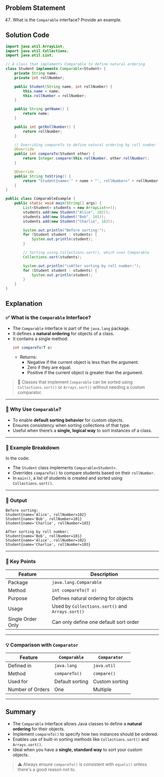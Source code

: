 ## Problem Statement  
47. What is the `Comparable` interface? Provide an example.

## Solution Code  
```java
import java.util.ArrayList;
import java.util.Collections;
import java.util.List;

// A class that implements Comparable to define natural ordering
class Student implements Comparable<Student> {
    private String name;
    private int rollNumber;

    public Student(String name, int rollNumber) {
        this.name = name;
        this.rollNumber = rollNumber;
    }

    public String getName() {
        return name;
    }

    public int getRollNumber() {
        return rollNumber;
    }

    // Overriding compareTo to define natural ordering by roll number
    @Override
    public int compareTo(Student other) {
        return Integer.compare(this.rollNumber, other.rollNumber);
    }

    @Override
    public String toString() {
        return "Student{name='" + name + "', rollNumber=" + rollNumber + "}";
    }
}

public class ComparableExample {
    public static void main(String[] args) {
        List<Student> students = new ArrayList<>();
        students.add(new Student("Alice", 102));
        students.add(new Student("Bob", 101));
        students.add(new Student("Charlie", 103));

        System.out.println("Before sorting:");
        for (Student student : students) {
            System.out.println(student);
        }

        // Sorting using Collections.sort(), which uses Comparable
        Collections.sort(students);

        System.out.println("\nAfter sorting by roll number:");
        for (Student student : students) {
            System.out.println(student);
        }
    }
}
```

## Explanation  

### ✅ What is the `Comparable` Interface?
- The `Comparable` interface is part of the `java.lang` package.
- It defines a **natural ordering** for objects of a class.
- It contains a single method:  
  ```java
  int compareTo(T o)
  ```
  - Returns:
    - Negative if the current object is less than the argument.
    - Zero if they are equal.
    - Positive if the current object is greater than the argument.

> 📌 Classes that implement `Comparable` can be sorted using `Collections.sort()` or `Arrays.sort()` without needing a custom comparator.

---

### 🔧 Why Use `Comparable`?

- To enable **default sorting behavior** for custom objects.
- Ensures consistency when sorting collections of that type.
- Useful when there’s a **single, logical way** to sort instances of a class.

---

### 🔄 Example Breakdown

In the code:
- The `Student` class implements `Comparable<Student>`.
- Overrides `compareTo()` to compare students based on their `rollNumber`.
- In `main()`, a list of students is created and sorted using `Collections.sort()`.

---

### 📌 Output  
```
Before sorting:
Student{name='Alice', rollNumber=102}
Student{name='Bob', rollNumber=101}
Student{name='Charlie', rollNumber=103}

After sorting by roll number:
Student{name='Bob', rollNumber=101}
Student{name='Alice', rollNumber=102}
Student{name='Charlie', rollNumber=103}
```

---

### 🧠 Key Points

| Feature | Description |
|--------|-------------|
| Package | `java.lang.Comparable` |
| Method | `int compareTo(T o)` |
| Purpose | Defines natural ordering for objects |
| Usage | Used by `Collections.sort()` and `Arrays.sort()` |
| Single Order Only | Can only define one default sort order |

---

### 💡 Comparison with `Comparator`
| Feature | `Comparable` | `Comparator` |
|--------|---------------|--------------|
| Defined in | `java.lang` | `java.util` |
| Method | `compareTo()` | `compare()` |
| Used for | Default sorting | Custom sorting |
| Number of Orders | One | Multiple |

---

## Summary  
- The `Comparable` interface allows Java classes to define a **natural ordering** for their objects.
- Implement `compareTo()` to specify how two instances should be ordered.
- Enables use of built-in sorting methods like `Collections.sort()` and `Arrays.sort()`.
- Ideal when you have a **single, standard way** to sort your custom objects.

> ⚠️ Always ensure `compareTo()` is consistent with `equals()` unless there's a good reason not to.